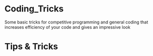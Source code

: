 # Coding_Tricks
Some basic tricks for competitive programming and general coding that increases efficiency of your code and gives an impressive look

# Tips & Tricks
